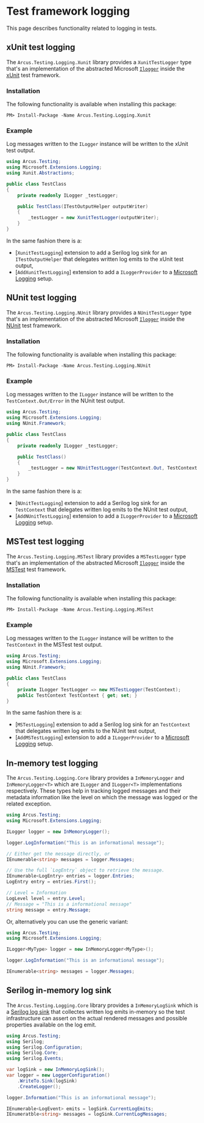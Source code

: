 # Test framework logging
This page describes functionality related to logging in tests.

## xUnit test logging
The `Arcus.Testing.Logging.Xunit` library provides a `XunitTestLogger` type that's an implementation of the abstracted Microsoft [`Ilogger`](https://docs.microsoft.com/en-us/dotnet/api/microsoft.extensions.logging)
inside the [xUnit](https://xunit.net/) test framework.

### Installation
The following functionality is available when installing this package:

```shell
PM> Install-Package -Name Arcus.Testing.Logging.Xunit
```

### Example
Log messages written to the `ILogger` instance will be written to the xUnit test output.

```csharp
using Arcus.Testing;
using Microsoft.Extensions.Logging;
using Xunit.Abstractions;

public class TestClass
{
    private readonly ILogger _testLogger;

    public TestClass(ITestOutputHelper outputWriter)
    {
        _testLogger = new XunitTestLogger(outputWriter);
    }
}
```

In the same fashion there is a:
* [`XunitTestLogging`] extension to add a Serilog log sink for an `ITestOutputHelper` that delegates written log emits to the xUnit test output,
* [`AddXunitTestLogging`] extension to add a `ILoggerProvider` to a [Microsoft Logging](https://docs.microsoft.com/en-us/aspnet/core/fundamentals/logging/?view=aspnetcore-3.1) setup.

## NUnit test logging
The `Arcus.Testing.Logging.NUnit` library provides a `NUnitTestLogger` type that's an implementation of the abstracted Microsoft [`Ilogger`](https://docs.microsoft.com/en-us/dotnet/api/microsoft.extensions.logging)
inside the [NUnit](https://nunit.org/) test framework.

### Installation
The following functionality is available when installing this package:

```shell
PM> Install-Package -Name Arcus.Testing.Logging.NUnit
```

### Example
Log messages written to the `ILogger` instance will be written to the `TestContext.Out/Error` in the NUnit test output.

```csharp
using Arcus.Testing;
using Microsoft.Extensions.Logging;
using NUnit.Framework;

public class TestClass
{
    private readonly ILogger _testLogger;

    public TestClass()
    {
        _testLogger = new NUnitTestLogger(TestContext.Out, TestContext.Error);
    }
}
```

In the same fashion there is a:
* [`NUnitTestLogging`] extension to add a Serilog log sink for an `TestContext` that delegates written log emits to the NUnit test output,
* [`AddNUnitTestLogging`] extension to add a `ILoggerProvider` to a [Microsoft Logging](https://docs.microsoft.com/en-us/aspnet/core/fundamentals/logging/?view=aspnetcore-3.1) setup.

## MSTest test logging
The `Arcus.Testing.Logging.MSTest` library provides a `MSTestLogger` type that's an implementation of the abstracted Microsoft [`Ilogger`](https://docs.microsoft.com/en-us/dotnet/api/microsoft.extensions.logging)
inside the [MSTest](https://learn.microsoft.com/en-us/dotnet/core/testing/unit-testing-with-mstest) test framework.

### Installation
The following functionality is available when installing this package:

```shell
PM> Install-Package -Name Arcus.Testing.Logging.MSTest
```

### Example
Log messages written to the `ILogger` instance will be written to the `TestContext` in the MSTest test output.

```csharp
using Arcus.Testing;
using Microsoft.Extensions.Logging;
using NUnit.Framework;

public class TestClass
{
    private ILogger TestLogger => new MSTestLogger(TestContext);
    public TestContext TestContext { get; set; }
}
```

In the same fashion there is a:
* [`MSTestLogging`] extension to add a Serilog log sink for an `TestContext` that delegates written log emits to the NUnit test output,
* [`AddMSTestLogging`] extension to add a `ILoggerProvider` to a [Microsoft Logging](https://docs.microsoft.com/en-us/aspnet/core/fundamentals/logging/?view=aspnetcore-3.1) setup.

## In-memory test logging
The `Arcus.Testing.Logging.Core` library provides a `InMemoryLogger` and `InMemoryLogger<T>` which are  `ILogger` and `ILogger<T>` implementations respectively.
These types help in tracking logged messages and their metadata information like the level on which the message was logged or the related exception.

```csharp
using Arcus.Testing;
using Microsoft.Extensions.Logging;

ILogger logger = new InMemoryLogger();

logger.LogInformation("This is an informational message");

// Either get the message directly, or
IEnumerable<string> messages = logger.Messages;

// Use the full `LogEntry` object to retrieve the message.
IEnumerable<LogEntry> entries = logger.Entries;
LogEntry entry = entries.First();

// Level = Information
LogLevel level = entry.Level;
// Message = "This is a informational message"
string message = entry.Message;
```

Or, alternatively you can use the generic variant:

```csharp
using Arcus.Testing;
using Microsoft.Extensions.Logging;

ILogger<MyType> logger = new InMemoryLogger<MyType>();

logger.LogInformation("This is an informational message");

IEnumerable<string> messages = logger.Messages;
```

## Serilog in-memory log sink
The `Arcus.Testing.Logging.Core` library provides a `InMemoryLogSink` which is a [Serilog log sink](https://github.com/serilog/serilog/wiki/Configuration-Basics#sinks)
that collectes written log emits in-memory so the test infrastructure can assert on the actual rendered messages and possible properties available on the log emit.

```csharp
using Arcus.Testing;
using Serilog;
using Serilog.Configuration;
using Serilog.Core;
using Serilog.Events;

var logSink = new InMemoryLogSink();
var logger = new LoggerConfiguration()
    .WriteTo.Sink(logSink)
    .CreateLogger();

logger.Information("This is an informational message");

IEnumerable<LogEvent> emits = logSink.CurrentLogEmits;
IEnumeratble<string> messages = logSink.CurrentLogMessages;
```
